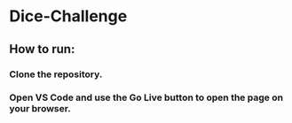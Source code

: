 # Dice-Challenge
## How to run: 
### Clone the repository. 
### Open VS Code and use the Go Live button to open the page on your browser.
